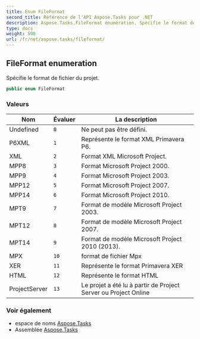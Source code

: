 ```yaml
---
title: Enum FileFormat
second_title: Référence de l'API Aspose.Tasks pour .NET
description: Aspose.Tasks.FileFormat énumération. Spécifie le format de fichier du projet.
type: docs
weight: 590
url: /fr/net/aspose.tasks/fileformat/
---
```

## FileFormat enumeration

Spécifie le format de fichier du projet.

```csharp
public enum FileFormat
```

### Valeurs

| Nom | Évaluer | La description |
| --- | --- | --- |
| Undefined | `0` | Ne peut pas être défini. |
| P6XML | `1` | Représente le format XML Primavera P6. |
| XML | `2` | Format XML Microsoft Project. |
| MPP8 | `3` | Format Microsoft Project 2000. |
| MPP9 | `4` | Format Microsoft Project 2003. |
| MPP12 | `5` | Format Microsoft Project 2007. |
| MPP14 | `6` | Format Microsoft Project 2010. |
| MPT9 | `7` | Format de modèle Microsoft Project 2003. |
| MPT12 | `8` | Format de modèle Microsoft Project 2007. |
| MPT14 | `9` | Format de modèle Microsoft Project 2010 (2013). |
| MPX | `10` | format de fichier Mpx |
| XER | `11` | Représente le format Primavera XER |
| HTML | `12` | Représente le format HTML |
| ProjectServer | `13` | Le projet a été lu à partir de Project Server ou Project Online |

### Voir également

* espace de noms [Aspose.Tasks](../../aspose.tasks/)
* Assemblée [Aspose.Tasks](../../)


